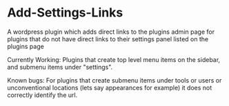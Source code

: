 # Add-Settings-Links

A wordpress plugin which adds direct links to the plugins admin page for plugins that do not have direct links to their settings panel listed on the plugins page

Currently Working: Plugins that create top level menu items on the sidebar, and submenu items under "settings".

Known bugs: For plugins that create submenu items under tools or users or unconventional locations (lets say appearances for example) it does not correctly identify the url.
